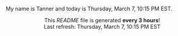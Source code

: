 My name is Tanner and today is Thursday, March 7, 10:15 PM EST.

<p align="center">This <i>README</i> file is generated <b>every 3 hours</b>!</br>Last refresh: Thursday, March 7, 10:15 PM EST<br /></p>
